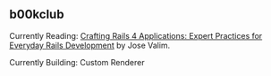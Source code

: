 ## b00kclub

Currently Reading: [Crafting Rails 4 Applications: Expert Practices for Everyday Rails Development](http://pdf.th7.cn/down/files/1312/Crafting%20Rails%204%20Applications.pdf) by Jose Valim.

Currently Building: Custom Renderer